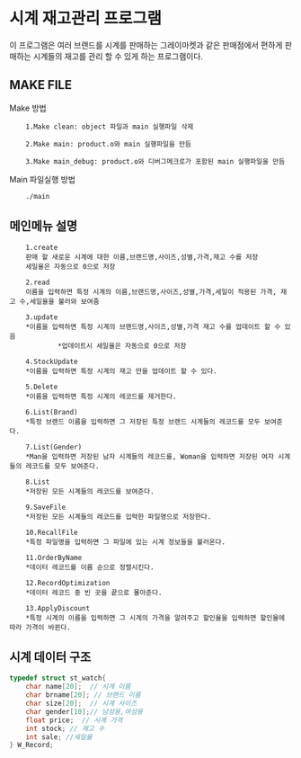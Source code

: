 
# 시계 재고관리 프로그램 #
이 프로그램은 여러 브랜드를 시계를 판매하는 그레이마켓과 같은 판매점에서
편하게 판매하는 시계들의 재고를 관리 할 수 있게 하는 프로그램이다.
## MAKE FILE 
Make 방법

        1.Make clean: object 파일과 main 실행파일 삭제
        
        2.Make main: product.o와 main 실행파일을 만듬
        
        3.Make main_debug: product.o와 디버그메크로가 포함된 main 실행파일을 만듬

Main 파일실행 방법

        ./main

## 메인메뉴 설명 ##

        1.create
        판매 할 새로운 시계에 대한 이름,브랜드명,사이즈,성별,가격,재고 수를 저장
        세일율은 자동으로 0으로 저장

        2.read
        이름을 입력하면 특정 시계의 이름,브랜드명,사이즈,성별,가격,세일이 적용된 가격, 재고 수,세일율을 불러와 보여줌

        3.update
        *이름을 입력하면 특정 시계의 브랜드명,사이즈,성별,가격 재고 수를 업데이트 할 수 있음
                *업데이트시 세일율은 자동으로 0으로 저장

        4.StockUpdate
        *이름을 입력하면 특정 시계의 재고 만을 업데이트 할 수 있다.

        5.Delete
        *이름을 입력하면 특정 시계의 레코드를 제거한다.

        6.List(Brand)
        *특정 브랜드 이름을 입력하면 그 저장된 특정 브랜드 시계들의 레코드를 모두 보여준다.

        7.List(Gender)
        *Man을 입력하면 저장된 남자 시계들의 레코드를, Woman을 입력하면 저장된 여자 시계들의 레코드를 모두 보여준다.

        8.List
        *저장된 모든 시계들의 레코드를 보여준다.

        9.SaveFile
        *저장된 모든 시계들의 레코드를 입력한 파일명으로 저장한다.

        10.RecallFile
        *특정 파일명을 입력하면 그 파일에 있는 시계 정보들을 불러온다.

        11.OrderByName
        *데이터 레코드를 이름 순으로 정렬시킨다.

        12.RecordOptimization
        *데이터 레코드 중 빈 곳을 끝으로 몰아준다.

        13.ApplyDiscount
        *특정 시계의 이름을 입력하면 그 시계의 가격을 알려주고 할인율을 입력하면 할인율에 따라 가격이 바뀐다.

## 시계 데이터 구조
```c
typedef struct st_watch{
    char name[20];  // 시계 이름
    char brname[20]; // 브랜드 이름
    char size[20];  // 시계 사이즈
    char gender[10];// 남성용,여성용
    float price;  // 시계 가격
    int stock; // 재고 수
    int sale; //세일율
} W_Record;
```
